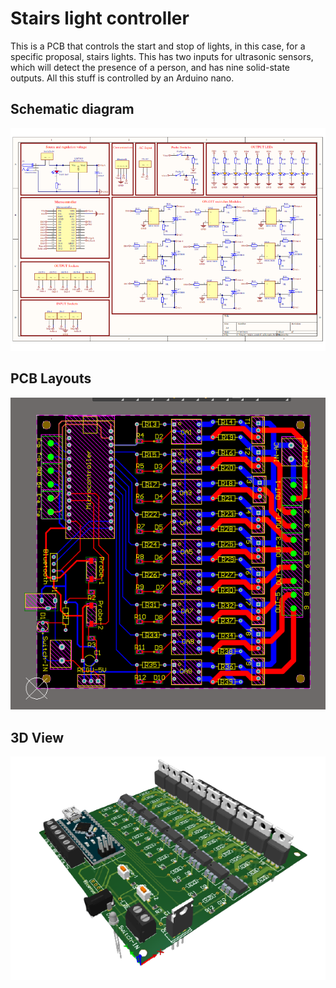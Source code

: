 # Stairs light controller

This is a PCB that controls the start and stop of lights, in this case, for a specific proposal, stairs lights. This has two inputs for ultrasonic sensors, which will detect the presence of a person, and has nine solid-state outputs. All this stuff is controlled by an Arduino nano.

## Schematic diagram
![alt text](https://github.com/PatrickAngel0208/stairs-light-controller/blob/main/pics/stairs_control_schematic_001.png)

## PCB Layouts
![alt text](https://github.com/PatrickAngel0208/stairs-light-controller/blob/main/pics/PCB-layout-stairs-light-controller.png)


## 3D View
![alt text](https://github.com/PatrickAngel0208/stairs-light-controller/blob/main/pics/stlc-1.png)
